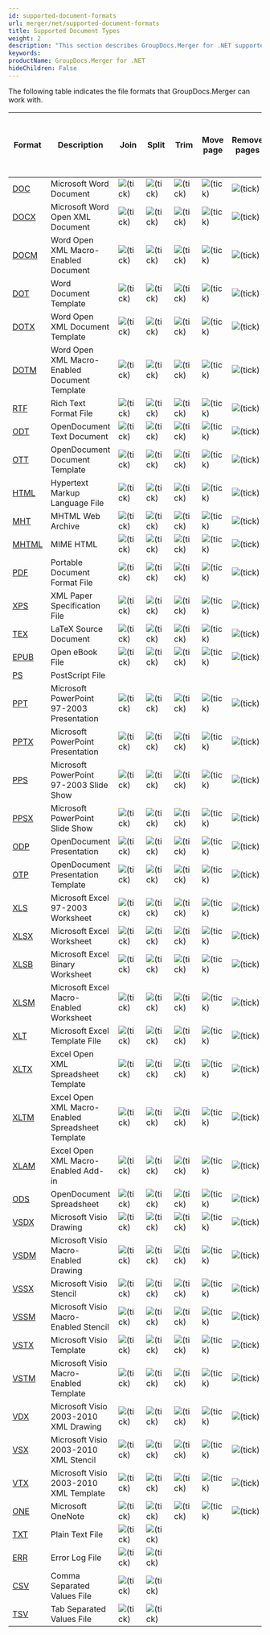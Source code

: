 ```yaml
---
id: supported-document-formats
url: merger/net/supported-document-formats
title: Supported Document Types
weight: 2
description: "This section describes GroupDocs.Merger for .NET supported document types"
keywords: 
productName: GroupDocs.Merger for .NET
hideChildren: False
---
```

The following table indicates the file formats that GroupDocs.Merger can work with.

| Format | Description | Join | Split | Trim | Move page | Remove pages | Swap pages | Change page orientation | Rotate pages | Import document | Cross-format merge to PDF / XPS | Cross-format merge to DOC / DOCX |
| --- | --- | --- | --- | --- | --- | --- | --- | --- | --- | --- | --- | --- |
| [DOC](https://docs.fileformat.com/word-processing/doc/) | Microsoft Word Document | ![(tick)](merger/net/images/check.png) | ![(tick)](merger/net/images/check.png) | ![(tick)](merger/net/images/check.png) | ![(tick)](merger/net/images/check.png) | ![(tick)](merger/net/images/check.png) | ![(tick)](merger/net/images/check.png) | ![(tick)](merger/net/images/check.png) |   | ![(tick)](merger/net/images/check.png) | ![(tick)](merger/net/images/check.png) |   |
| [DOCX](https://docs.fileformat.com/word-processing/docx/) | Microsoft Word Open XML Document | ![(tick)](merger/net/images/check.png) | ![(tick)](merger/net/images/check.png) | ![(tick)](merger/net/images/check.png) | ![(tick)](merger/net/images/check.png) | ![(tick)](merger/net/images/check.png) | ![(tick)](merger/net/images/check.png) | ![(tick)](merger/net/images/check.png) |   | ![(tick)](merger/net/images/check.png) | ![(tick)](merger/net/images/check.png) |   |
| [DOCM](https://docs.fileformat.com/word-processing/docm/) | Word Open XML Macro-Enabled Document | ![(tick)](merger/net/images/check.png) | ![(tick)](merger/net/images/check.png) | ![(tick)](merger/net/images/check.png) | ![(tick)](merger/net/images/check.png) | ![(tick)](merger/net/images/check.png) | ![(tick)](merger/net/images/check.png) | ![(tick)](merger/net/images/check.png) |   | ![(tick)](merger/net/images/check.png) | ![(tick)](merger/net/images/check.png) |   |
| [DOT](https://docs.fileformat.com/word-processing/dot/) | Word Document Template | ![(tick)](merger/net/images/check.png) | ![(tick)](merger/net/images/check.png) | ![(tick)](merger/net/images/check.png) | ![(tick)](merger/net/images/check.png) | ![(tick)](merger/net/images/check.png) | ![(tick)](merger/net/images/check.png) | ![(tick)](merger/net/images/check.png) |   | ![(tick)](merger/net/images/check.png) | ![(tick)](merger/net/images/check.png) |   |
| [DOTX](https://docs.fileformat.com/word-processing/dotx/) | Word Open XML Document Template | ![(tick)](merger/net/images/check.png) | ![(tick)](merger/net/images/check.png) | ![(tick)](merger/net/images/check.png) | ![(tick)](merger/net/images/check.png) | ![(tick)](merger/net/images/check.png) | ![(tick)](merger/net/images/check.png) | ![(tick)](merger/net/images/check.png) |   | ![(tick)](merger/net/images/check.png) | ![(tick)](merger/net/images/check.png) |   |
| [DOTM](https://docs.fileformat.com/word-processing/dotm/) | Word Open XML Macro-Enabled Document Template | ![(tick)](merger/net/images/check.png) | ![(tick)](merger/net/images/check.png) | ![(tick)](merger/net/images/check.png) | ![(tick)](merger/net/images/check.png) | ![(tick)](merger/net/images/check.png) | ![(tick)](merger/net/images/check.png) | ![(tick)](merger/net/images/check.png) |   | ![(tick)](merger/net/images/check.png) | ![(tick)](merger/net/images/check.png) |   |
| [RTF](https://docs.fileformat.com/word-processing/rtf/) | Rich Text Format File | ![(tick)](merger/net/images/check.png) | ![(tick)](merger/net/images/check.png) | ![(tick)](merger/net/images/check.png) | ![(tick)](merger/net/images/check.png) | ![(tick)](merger/net/images/check.png) | ![(tick)](merger/net/images/check.png) | ![(tick)](merger/net/images/check.png) |   | ![(tick)](merger/net/images/check.png) | ![(tick)](merger/net/images/check.png) |   |
| [ODT](https://docs.fileformat.com/word-processing/odt/) | OpenDocument Text Document | ![(tick)](merger/net/images/check.png) | ![(tick)](merger/net/images/check.png) | ![(tick)](merger/net/images/check.png) | ![(tick)](merger/net/images/check.png) | ![(tick)](merger/net/images/check.png) | ![(tick)](merger/net/images/check.png) | ![(tick)](merger/net/images/check.png) |   | ![(tick)](merger/net/images/check.png) | ![(tick)](merger/net/images/check.png) |   |
| [OTT](https://docs.fileformat.com/word-processing/ott/) | OpenDocument Document Template | ![(tick)](merger/net/images/check.png) | ![(tick)](merger/net/images/check.png) | ![(tick)](merger/net/images/check.png) | ![(tick)](merger/net/images/check.png) | ![(tick)](merger/net/images/check.png) | ![(tick)](merger/net/images/check.png) | ![(tick)](merger/net/images/check.png) |   | ![(tick)](merger/net/images/check.png) | ![(tick)](merger/net/images/check.png) |   |
| [HTML](https://docs.fileformat.com/web/html/) | Hypertext Markup Language File | ![(tick)](merger/net/images/check.png) | ![(tick)](merger/net/images/check.png) | ![(tick)](merger/net/images/check.png) | ![(tick)](merger/net/images/check.png) | ![(tick)](merger/net/images/check.png) | ![(tick)](merger/net/images/check.png) | ![(tick)](merger/net/images/check.png) |   |   | ![(tick)](merger/net/images/check.png) |   |
| [MHT](https://docs.fileformat.com/web/mhtml/) | MHTML Web Archive | ![(tick)](merger/net/images/check.png) | ![(tick)](merger/net/images/check.png) | ![(tick)](merger/net/images/check.png) | ![(tick)](merger/net/images/check.png) | ![(tick)](merger/net/images/check.png) | ![(tick)](merger/net/images/check.png) | ![(tick)](merger/net/images/check.png) |   |   |   |   |
| [MHTML](https://docs.fileformat.com/web/mhtml/) | MIME HTML | ![(tick)](merger/net/images/check.png) | ![(tick)](merger/net/images/check.png) | ![(tick)](merger/net/images/check.png) | ![(tick)](merger/net/images/check.png) | ![(tick)](merger/net/images/check.png) | ![(tick)](merger/net/images/check.png) | ![(tick)](merger/net/images/check.png) |   |   |   |   |
| [PDF](https://docs.fileformat.com/view/pdf/) | Portable Document Format File | ![(tick)](merger/net/images/check.png) | ![(tick)](merger/net/images/check.png) | ![(tick)](merger/net/images/check.png) | ![(tick)](merger/net/images/check.png) | ![(tick)](merger/net/images/check.png) | ![(tick)](merger/net/images/check.png) | ![(tick)](merger/net/images/check.png) | ![(tick)](merger/net/images/check.png) | ![(tick)](merger/net/images/check.png) | ![(tick)](merger/net/images/check.png) | ![(tick)](merger/net/images/check.png) |
| [XPS](https://docs.fileformat.com/page-description-language/xps/) | XML Paper Specification File | ![(tick)](merger/net/images/check.png) | ![(tick)](merger/net/images/check.png) | ![(tick)](merger/net/images/check.png) | ![(tick)](merger/net/images/check.png) | ![(tick)](merger/net/images/check.png) | ![(tick)](merger/net/images/check.png) | ![(tick)](merger/net/images/check.png) | ![(tick)](merger/net/images/check.png) |   | ![(tick)](merger/net/images/check.png) | ![(tick)](merger/net/images/check.png) |
| [TEX](https://docs.fileformat.com/page-description-language/tex/) | LaTeX Source Document | ![(tick)](merger/net/images/check.png) | ![(tick)](merger/net/images/check.png) | ![(tick)](merger/net/images/check.png) | ![(tick)](merger/net/images/check.png) | ![(tick)](merger/net/images/check.png) | ![(tick)](merger/net/images/check.png) | ![(tick)](merger/net/images/check.png) | ![(tick)](merger/net/images/check.png) |   | ![(tick)](merger/net/images/check.png) | ![(tick)](merger/net/images/check.png) |
| [EPUB](https://docs.fileformat.com/ebook/epub/) | Open eBook File | ![(tick)](merger/net/images/check.png) | ![(tick)](merger/net/images/check.png) | ![(tick)](merger/net/images/check.png) | ![(tick)](merger/net/images/check.png) | ![(tick)](merger/net/images/check.png) | ![(tick)](merger/net/images/check.png) | ![(tick)](merger/net/images/check.png) | ![(tick)](merger/net/images/check.png) |   | ![(tick)](merger/net/images/check.png) | ![(tick)](merger/net/images/check.png) |
| [PS](https://docs.fileformat.com/page-description-language/ps/) | PostScript File |     |     |     |     |     |     |     |     |   |     |     |
| [PPT](https://docs.fileformat.com/presentation/ppt/) | Microsoft PowerPoint 97-2003 Presentation | ![(tick)](merger/net/images/check.png) | ![(tick)](merger/net/images/check.png) | ![(tick)](merger/net/images/check.png) | ![(tick)](merger/net/images/check.png) | ![(tick)](merger/net/images/check.png) | ![(tick)](merger/net/images/check.png) | ![(tick)](merger/net/images/check.png) |   | ![(tick)](merger/net/images/check.png) | ![(tick)](merger/net/images/check.png) |   |
| [PPTX](https://docs.fileformat.com/presentation/pptx/) | Microsoft PowerPoint Presentation | ![(tick)](merger/net/images/check.png) | ![(tick)](merger/net/images/check.png) | ![(tick)](merger/net/images/check.png) | ![(tick)](merger/net/images/check.png) | ![(tick)](merger/net/images/check.png) | ![(tick)](merger/net/images/check.png) | ![(tick)](merger/net/images/check.png) |   | ![(tick)](merger/net/images/check.png) | ![(tick)](merger/net/images/check.png) |   |
| [PPS](https://docs.fileformat.com/presentation/pps/) | Microsoft PowerPoint 97-2003 Slide Show | ![(tick)](merger/net/images/check.png) | ![(tick)](merger/net/images/check.png) | ![(tick)](merger/net/images/check.png) | ![(tick)](merger/net/images/check.png) | ![(tick)](merger/net/images/check.png) | ![(tick)](merger/net/images/check.png) | ![(tick)](merger/net/images/check.png) |   | ![(tick)](merger/net/images/check.png) | ![(tick)](merger/net/images/check.png) |   |
| [PPSX](https://docs.fileformat.com/presentation/ppsx/) | Microsoft PowerPoint Slide Show | ![(tick)](merger/net/images/check.png) | ![(tick)](merger/net/images/check.png) | ![(tick)](merger/net/images/check.png) | ![(tick)](merger/net/images/check.png) | ![(tick)](merger/net/images/check.png) | ![(tick)](merger/net/images/check.png) | ![(tick)](merger/net/images/check.png) |   | ![(tick)](merger/net/images/check.png) | ![(tick)](merger/net/images/check.png) |   |
| [ODP](https://docs.fileformat.com/presentation/odp/) | OpenDocument Presentation | ![(tick)](merger/net/images/check.png) | ![(tick)](merger/net/images/check.png) | ![(tick)](merger/net/images/check.png) | ![(tick)](merger/net/images/check.png) | ![(tick)](merger/net/images/check.png) | ![(tick)](merger/net/images/check.png) | ![(tick)](merger/net/images/check.png) |   | ![(tick)](merger/net/images/check.png) | ![(tick)](merger/net/images/check.png) |   |
| [OTP](https://docs.fileformat.com/presentation/otp/) | OpenDocument Presentation Template | ![(tick)](merger/net/images/check.png) | ![(tick)](merger/net/images/check.png) | ![(tick)](merger/net/images/check.png) | ![(tick)](merger/net/images/check.png) | ![(tick)](merger/net/images/check.png) | ![(tick)](merger/net/images/check.png) | ![(tick)](merger/net/images/check.png) |   | ![(tick)](merger/net/images/check.png) | ![(tick)](merger/net/images/check.png) |   |
| [XLS](https://docs.fileformat.com/spreadsheet/xls/) | Microsoft Excel 97-2003 Worksheet | ![(tick)](merger/net/images/check.png) | ![(tick)](merger/net/images/check.png) | ![(tick)](merger/net/images/check.png) | ![(tick)](merger/net/images/check.png) | ![(tick)](merger/net/images/check.png) | ![(tick)](merger/net/images/check.png) | ![(tick)](merger/net/images/check.png) |   | ![(tick)](merger/net/images/check.png) | ![(tick)](merger/net/images/check.png) |   |
| [XLSX](https://docs.fileformat.com/spreadsheet/xlsx/) | Microsoft Excel Worksheet | ![(tick)](merger/net/images/check.png) | ![(tick)](merger/net/images/check.png) | ![(tick)](merger/net/images/check.png) | ![(tick)](merger/net/images/check.png) | ![(tick)](merger/net/images/check.png) | ![(tick)](merger/net/images/check.png) | ![(tick)](merger/net/images/check.png) |   | ![(tick)](merger/net/images/check.png) | ![(tick)](merger/net/images/check.png) |   |
| [XLSB](https://docs.fileformat.com/spreadsheet/xlsb/) | Microsoft Excel Binary Worksheet | ![(tick)](merger/net/images/check.png) | ![(tick)](merger/net/images/check.png) | ![(tick)](merger/net/images/check.png) | ![(tick)](merger/net/images/check.png) | ![(tick)](merger/net/images/check.png) | ![(tick)](merger/net/images/check.png) | ![(tick)](merger/net/images/check.png) |   | ![(tick)](merger/net/images/check.png) | ![(tick)](merger/net/images/check.png) |   |
| [XLSM](https://docs.fileformat.com/spreadsheet/xlsm/) | Microsoft Excel Macro-Enabled Worksheet | ![(tick)](merger/net/images/check.png) | ![(tick)](merger/net/images/check.png) | ![(tick)](merger/net/images/check.png) | ![(tick)](merger/net/images/check.png) | ![(tick)](merger/net/images/check.png) | ![(tick)](merger/net/images/check.png) | ![(tick)](merger/net/images/check.png) |   | ![(tick)](merger/net/images/check.png) | ![(tick)](merger/net/images/check.png) |   |
| [XLT](https://docs.fileformat.com/spreadsheet/xlt/) | Microsoft Excel Template File | ![(tick)](merger/net/images/check.png) | ![(tick)](merger/net/images/check.png) | ![(tick)](merger/net/images/check.png) | ![(tick)](merger/net/images/check.png) | ![(tick)](merger/net/images/check.png) | ![(tick)](merger/net/images/check.png) | ![(tick)](merger/net/images/check.png) |   | ![(tick)](merger/net/images/check.png) | ![(tick)](merger/net/images/check.png) |   |
| [XLTX](https://docs.fileformat.com/spreadsheet/xltx/) | Excel Open XML Spreadsheet Template | ![(tick)](merger/net/images/check.png) | ![(tick)](merger/net/images/check.png) | ![(tick)](merger/net/images/check.png) | ![(tick)](merger/net/images/check.png) | ![(tick)](merger/net/images/check.png) | ![(tick)](merger/net/images/check.png) | ![(tick)](merger/net/images/check.png) |   | ![(tick)](merger/net/images/check.png) | ![(tick)](merger/net/images/check.png) |   |
| [XLTM](https://docs.fileformat.com/spreadsheet/xltm/) | Excel Open XML Macro-Enabled Spreadsheet Template | ![(tick)](merger/net/images/check.png) | ![(tick)](merger/net/images/check.png) | ![(tick)](merger/net/images/check.png) | ![(tick)](merger/net/images/check.png) | ![(tick)](merger/net/images/check.png) | ![(tick)](merger/net/images/check.png) | ![(tick)](merger/net/images/check.png) |   | ![(tick)](merger/net/images/check.png) | ![(tick)](merger/net/images/check.png) |   |
| [XLAM](https://www.file-extension.org/extensions/xlam) | Excel Open XML Macro-Enabled Add-in | ![(tick)](merger/net/images/check.png) | ![(tick)](merger/net/images/check.png) | ![(tick)](merger/net/images/check.png) | ![(tick)](merger/net/images/check.png) | ![(tick)](merger/net/images/check.png) | ![(tick)](merger/net/images/check.png) | ![(tick)](merger/net/images/check.png) |   | ![(tick)](merger/net/images/check.png) | ![(tick)](merger/net/images/check.png) |   |
| [ODS](https://docs.fileformat.com/spreadsheet/ods/) | OpenDocument Spreadsheet | ![(tick)](merger/net/images/check.png) | ![(tick)](merger/net/images/check.png) | ![(tick)](merger/net/images/check.png) | ![(tick)](merger/net/images/check.png) | ![(tick)](merger/net/images/check.png) | ![(tick)](merger/net/images/check.png) | ![(tick)](merger/net/images/check.png) |   | ![(tick)](merger/net/images/check.png) | ![(tick)](merger/net/images/check.png) |   |
| [VSDX](https://docs.fileformat.com/image/vsdx/) | Microsoft Visio Drawing | ![(tick)](merger/net/images/check.png) | ![(tick)](merger/net/images/check.png) | ![(tick)](merger/net/images/check.png) | ![(tick)](merger/net/images/check.png) | ![(tick)](merger/net/images/check.png) | ![(tick)](merger/net/images/check.png) | ![(tick)](merger/net/images/check.png) |   | ![(tick)](merger/net/images/check.png) |   |   |
| [VSDM](https://docs.fileformat.com/image/vsdm/) | Microsoft Visio Macro-Enabled Drawing | ![(tick)](merger/net/images/check.png) | ![(tick)](merger/net/images/check.png) | ![(tick)](merger/net/images/check.png) | ![(tick)](merger/net/images/check.png) | ![(tick)](merger/net/images/check.png) | ![(tick)](merger/net/images/check.png) | ![(tick)](merger/net/images/check.png) |   | ![(tick)](merger/net/images/check.png) |   |   |
| [VSSX](https://docs.fileformat.com/image/vssx/) | Microsoft Visio Stencil | ![(tick)](merger/net/images/check.png) | ![(tick)](merger/net/images/check.png) | ![(tick)](merger/net/images/check.png) | ![(tick)](merger/net/images/check.png) | ![(tick)](merger/net/images/check.png) | ![(tick)](merger/net/images/check.png) | ![(tick)](merger/net/images/check.png) |   | ![(tick)](merger/net/images/check.png) |   |   |
| [VSSM](https://docs.fileformat.com/image/vssm/) | Microsoft Visio Macro-Enabled Stencil | ![(tick)](merger/net/images/check.png) | ![(tick)](merger/net/images/check.png) | ![(tick)](merger/net/images/check.png) | ![(tick)](merger/net/images/check.png) | ![(tick)](merger/net/images/check.png) | ![(tick)](merger/net/images/check.png) | ![(tick)](merger/net/images/check.png) |   | ![(tick)](merger/net/images/check.png) |   |   |
| [VSTX](https://docs.fileformat.com/image/vstx/) | Microsoft Visio Template | ![(tick)](merger/net/images/check.png) | ![(tick)](merger/net/images/check.png) | ![(tick)](merger/net/images/check.png) | ![(tick)](merger/net/images/check.png) | ![(tick)](merger/net/images/check.png) | ![(tick)](merger/net/images/check.png) | ![(tick)](merger/net/images/check.png) |   | ![(tick)](merger/net/images/check.png) |   |   |
| [VSTM](https://docs.fileformat.com/image/vstm/) | Microsoft Visio Macro-Enabled Template | ![(tick)](merger/net/images/check.png) | ![(tick)](merger/net/images/check.png) | ![(tick)](merger/net/images/check.png) | ![(tick)](merger/net/images/check.png) | ![(tick)](merger/net/images/check.png) | ![(tick)](merger/net/images/check.png) | ![(tick)](merger/net/images/check.png) |   | ![(tick)](merger/net/images/check.png) |   |   |
| [VDX](https://docs.fileformat.com/image/vdx/) | Microsoft Visio 2003-2010 XML Drawing | ![(tick)](merger/net/images/check.png) | ![(tick)](merger/net/images/check.png) | ![(tick)](merger/net/images/check.png) | ![(tick)](merger/net/images/check.png) | ![(tick)](merger/net/images/check.png) | ![(tick)](merger/net/images/check.png) | ![(tick)](merger/net/images/check.png) |   | ![(tick)](merger/net/images/check.png) |   |   |
| [VSX](https://docs.fileformat.com/image/vsx/) | Microsoft Visio 2003-2010 XML Stencil | ![(tick)](merger/net/images/check.png) | ![(tick)](merger/net/images/check.png) | ![(tick)](merger/net/images/check.png) | ![(tick)](merger/net/images/check.png) | ![(tick)](merger/net/images/check.png) | ![(tick)](merger/net/images/check.png) | ![(tick)](merger/net/images/check.png) |   | ![(tick)](merger/net/images/check.png) |   |   |
| [VTX](https://docs.fileformat.com/image/vtx/) | Microsoft Visio 2003-2010 XML Template | ![(tick)](merger/net/images/check.png) | ![(tick)](merger/net/images/check.png) | ![(tick)](merger/net/images/check.png) | ![(tick)](merger/net/images/check.png) | ![(tick)](merger/net/images/check.png) | ![(tick)](merger/net/images/check.png) | ![(tick)](merger/net/images/check.png) |   | ![(tick)](merger/net/images/check.png) |   |   |
| [ONE](https://docs.fileformat.com/note-taking/one/) | Microsoft OneNote | ![(tick)](merger/net/images/check.png) | ![(tick)](merger/net/images/check.png) | ![(tick)](merger/net/images/check.png) | ![(tick)](merger/net/images/check.png) | ![(tick)](merger/net/images/check.png) | ![(tick)](merger/net/images/check.png) | ![(tick)](merger/net/images/check.png) |   |   |   |   |
| [TXT](https://docs.fileformat.com/word-processing/txt/) | Plain Text File | ![(tick)](merger/net/images/check.png) | ![(tick)](merger/net/images/check.png) |   |   |   |   |   |   |   |   |   |
| [ERR](https://fileinfo.com/extension/err) | Error Log File | ![(tick)](merger/net/images/check.png) | ![(tick)](merger/net/images/check.png) |   |   |   |   |   |   |   |   |   |
| [CSV](https://docs.fileformat.com/spreadsheet/csv/) | Comma Separated Values File | ![(tick)](merger/net/images/check.png) | ![(tick)](merger/net/images/check.png) |   |   |   |   |   |   |   |   |   |
| [TSV](https://docs.fileformat.com/spreadsheet/tsv/) | Tab Separated Values File | ![(tick)](merger/net/images/check.png) | ![(tick)](merger/net/images/check.png) |   |   |   |   |   |   |   |   |   |
